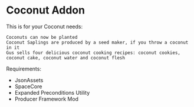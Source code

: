 # Coconut Addon

This is for your Coconut needs:

    Coconuts can now be planted
    Coconut Saplings are produced by a seed maker, if you throw a coconut in it
    Gus sells four delicious coconut cooking recipes: coconut cookies, coconut cake, coconut water and coconut flesh

Requirements:
- JsonAssets
- SpaceCore
- Expanded Preconditions Utility
- Producer Framework Mod
